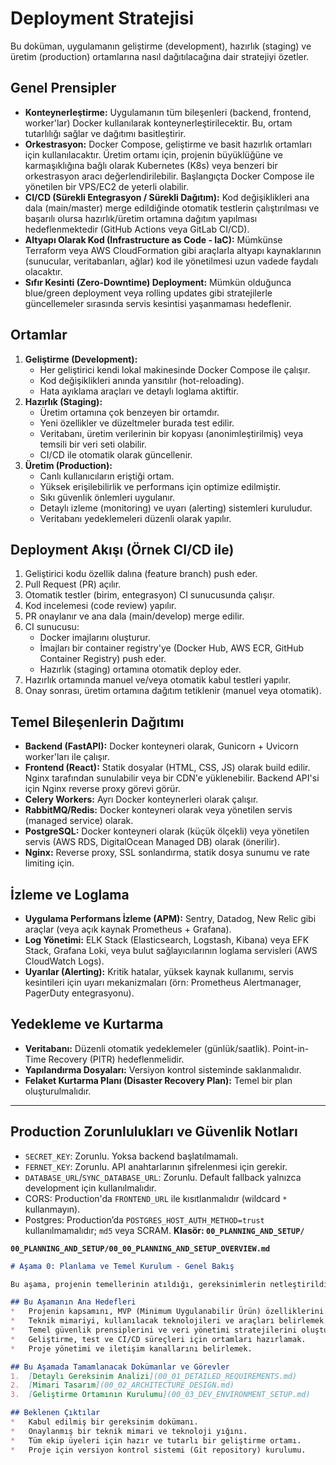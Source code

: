 # Deployment Stratejisi

Bu doküman, uygulamanın geliştirme (development), hazırlık (staging) ve üretim (production) ortamlarına nasıl dağıtılacağına dair stratejiyi özetler.

## Genel Prensipler

* **Konteynerleştirme:** Uygulamanın tüm bileşenleri (backend, frontend, worker'lar) Docker kullanılarak konteynerleştirilecektir. Bu, ortam tutarlılığı sağlar ve dağıtımı basitleştirir.
* **Orkestrasyon:** Docker Compose, geliştirme ve basit hazırlık ortamları için kullanılacaktır. Üretim ortamı için, projenin büyüklüğüne ve karmaşıklığına bağlı olarak Kubernetes (K8s) veya benzeri bir orkestrasyon aracı değerlendirilebilir. Başlangıçta Docker Compose ile yönetilen bir VPS/EC2 de yeterli olabilir.
* **CI/CD (Sürekli Entegrasyon / Sürekli Dağıtım):** Kod değişiklikleri ana dala (main/master) merge edildiğinde otomatik testlerin çalıştırılması ve başarılı olursa hazırlık/üretim ortamına dağıtım yapılması hedeflenmektedir (GitHub Actions veya GitLab CI/CD).
* **Altyapı Olarak Kod (Infrastructure as Code - IaC):** Mümkünse Terraform veya AWS CloudFormation gibi araçlarla altyapı kaynaklarının (sunucular, veritabanları, ağlar) kod ile yönetilmesi uzun vadede faydalı olacaktır.
* **Sıfır Kesinti (Zero-Downtime) Deployment:** Mümkün olduğunca blue/green deployment veya rolling updates gibi stratejilerle güncellemeler sırasında servis kesintisi yaşanmaması hedeflenir.

## Ortamlar

1. **Geliştirme (Development):**
    * Her geliştirici kendi lokal makinesinde Docker Compose ile çalışır.
    * Kod değişiklikleri anında yansıtılır (hot-reloading).
    * Hata ayıklama araçları ve detaylı loglama aktiftir.
2. **Hazırlık (Staging):**
    * Üretim ortamına çok benzeyen bir ortamdır.
    * Yeni özellikler ve düzeltmeler burada test edilir.
    * Veritabanı, üretim verilerinin bir kopyası (anonimleştirilmiş) veya temsili bir veri seti olabilir.
    * CI/CD ile otomatik olarak güncellenir.
3. **Üretim (Production):**
    * Canlı kullanıcıların eriştiği ortam.
    * Yüksek erişilebilirlik ve performans için optimize edilmiştir.
    * Sıkı güvenlik önlemleri uygulanır.
    * Detaylı izleme (monitoring) ve uyarı (alerting) sistemleri kuruludur.
    * Veritabanı yedeklemeleri düzenli olarak yapılır.

## Deployment Akışı (Örnek CI/CD ile)

1. Geliştirici kodu özellik dalına (feature branch) push eder.
2. Pull Request (PR) açılır.
3. Otomatik testler (birim, entegrasyon) CI sunucusunda çalışır.
4. Kod incelemesi (code review) yapılır.
5. PR onaylanır ve ana dala (main/develop) merge edilir.
6. CI sunucusu:
    * Docker imajlarını oluşturur.
    * İmajları bir container registry'ye (Docker Hub, AWS ECR, GitHub Container Registry) push eder.
    * Hazırlık (staging) ortamına otomatik deploy eder.
7. Hazırlık ortamında manuel ve/veya otomatik kabul testleri yapılır.
8. Onay sonrası, üretim ortamına dağıtım tetiklenir (manuel veya otomatik).

## Temel Bileşenlerin Dağıtımı

* **Backend (FastAPI):** Docker konteyneri olarak, Gunicorn + Uvicorn worker'ları ile çalışır.
* **Frontend (React):** Statik dosyalar (HTML, CSS, JS) olarak build edilir. Nginx tarafından sunulabilir veya bir CDN'e yüklenebilir. Backend API'si için Nginx reverse proxy görevi görür.
* **Celery Workers:** Ayrı Docker konteynerleri olarak çalışır.
* **RabbitMQ/Redis:** Docker konteyneri olarak veya yönetilen servis (managed service) olarak.
* **PostgreSQL:** Docker konteyneri olarak (küçük ölçekli) veya yönetilen servis (AWS RDS, DigitalOcean Managed DB) olarak (önerilir).
* **Nginx:** Reverse proxy, SSL sonlandırma, statik dosya sunumu ve rate limiting için.

## İzleme ve Loglama

* **Uygulama Performans İzleme (APM):** Sentry, Datadog, New Relic gibi araçlar (veya açık kaynak Prometheus + Grafana).
* **Log Yönetimi:** ELK Stack (Elasticsearch, Logstash, Kibana) veya EFK Stack, Grafana Loki, veya bulut sağlayıcılarının loglama servisleri (AWS CloudWatch Logs).
* **Uyarılar (Alerting):** Kritik hatalar, yüksek kaynak kullanımı, servis kesintileri için uyarı mekanizmaları (örn: Prometheus Alertmanager, PagerDuty entegrasyonu).

## Yedekleme ve Kurtarma

* **Veritabanı:** Düzenli otomatik yedeklemeler (günlük/saatlik). Point-in-Time Recovery (PITR) hedeflenmelidir.
* **Yapılandırma Dosyaları:** Versiyon kontrol sisteminde saklanmalıdır.
* **Felaket Kurtarma Planı (Disaster Recovery Plan):** Temel bir plan oluşturulmalıdır.

---

## Production Zorunlulukları ve Güvenlik Notları

* `SECRET_KEY`: Zorunlu. Yoksa backend başlatılmamalı.
* `FERNET_KEY`: Zorunlu. API anahtarlarının şifrelenmesi için gerekir.
* `DATABASE_URL`/`SYNC_DATABASE_URL`: Zorunlu. Default fallback yalnızca development için kullanılmalıdır.
* CORS: Production'da `FRONTEND_URL` ile kısıtlanmalıdır (wildcard `*` kullanmayın).
* Postgres: Production’da `POSTGRES_HOST_AUTH_METHOD=trust` kullanılmamalıdır; `md5` veya SCRAM.
**Klasör: `00_PLANNING_AND_SETUP/`**

**`00_PLANNING_AND_SETUP/00_00_PLANNING_AND_SETUP_OVERVIEW.md`**

```markdown
# Aşama 0: Planlama ve Temel Kurulum - Genel Bakış

Bu aşama, projenin temellerinin atıldığı, gereksinimlerin netleştirildiği, mimari kararların verildiği ve geliştirme ortamının hazırlandığı kritik bir evredir. Başarılı bir proje için sağlam bir planlama şarttır.

## Bu Aşamanın Ana Hedefleri
*   Projenin kapsamını, MVP (Minimum Uygulanabilir Ürün) özelliklerini ve gelecek vizyonunu netleştirmek.
*   Teknik mimariyi, kullanılacak teknolojileri ve araçları belirlemek.
*   Temel güvenlik prensiplerini ve veri yönetimi stratejilerini oluşturmak.
*   Geliştirme, test ve CI/CD süreçleri için ortamları hazırlamak.
*   Proje yönetimi ve iletişim kanallarını belirlemek.

## Bu Aşamada Tamamlanacak Dokümanlar ve Görevler
1.  [Detaylı Gereksinim Analizi](00_01_DETAILED_REQUIREMENTS.md)
2.  [Mimari Tasarım](00_02_ARCHITECTURE_DESIGN.md)
3.  [Geliştirme Ortamının Kurulumu](00_03_DEV_ENVIRONMENT_SETUP.md)

## Beklenen Çıktılar
*   Kabul edilmiş bir gereksinim dokümanı.
*   Onaylanmış bir teknik mimari ve teknoloji yığını.
*   Tüm ekip üyeleri için hazır ve tutarlı bir geliştirme ortamı.
*   Proje için versiyon kontrol sistemi (Git repository) kurulumu.

